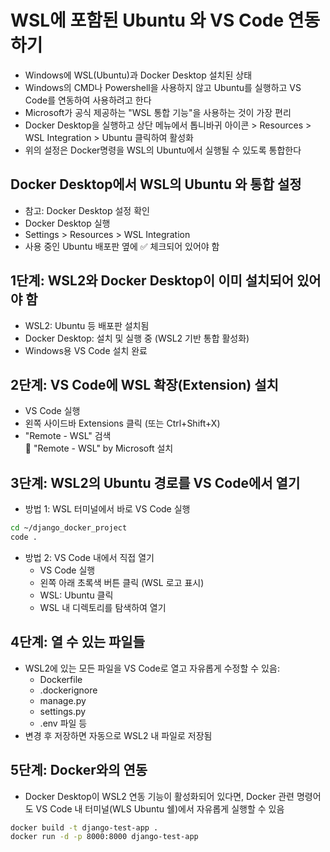 # WSL에 포함된 Ubuntu 와 VS Code 연동하기
* Windows에 WSL(Ubuntu)과 Docker Desktop 설치된 상태
* Windows의 CMD나 Powershell을 사용하지 않고 Ubuntu를 실행하고 VS Code를 연동하여 사용하려고 한다
* Microsoft가 공식 제공하는 "WSL 통합 기능"을 사용하는 것이 가장 편리
* Docker Desktop을 실행하고 상단 메뉴에서 톱니바귀 아이콘 > Resources > WSL Integration > Ubuntu 클릭하여 활성화
* 위의 설정은 Docker명령을 WSL의 Ubuntu에서 실행될 수 있도록 통합한다

## Docker Desktop에서 WSL의 Ubuntu 와 통합 설정
* 참고: Docker Desktop 설정 확인
* Docker Desktop 실행
* Settings > Resources > WSL Integration
* 사용 중인 Ubuntu 배포판 옆에 ✅ 체크되어 있어야 함

## 1단계: WSL2와 Docker Desktop이 이미 설치되어 있어야 함
* WSL2: Ubuntu 등 배포판 설치됨
* Docker Desktop: 설치 및 실행 중 (WSL2 기반 통합 활성화)
* Windows용 VS Code 설치 완료

## 2단계: VS Code에 WSL 확장(Extension) 설치
* VS Code 실행
* 왼쪽 사이드바 Extensions 클릭 (또는 Ctrl+Shift+X)
* "Remote - WSL" 검색  
🔵 "Remote - WSL" by Microsoft 설치

## 3단계: WSL2의 Ubuntu 경로를 VS Code에서 열기
* 방법 1: WSL 터미널에서 바로 VS Code 실행
```bash
cd ~/django_docker_project
code .
```
* 방법 2: VS Code 내에서 직접 열기
  + VS Code 실행
  + 왼쪽 아래 초록색 버튼 클릭 (WSL 로고 표시)
  + WSL: Ubuntu 클릭
  + WSL 내 디렉토리를 탐색하여 열기

## 4단계: 열 수 있는 파일들
* WSL2에 있는 모든 파일을 VS Code로 열고 자유롭게 수정할 수 있음:
  + Dockerfile
  + .dockerignore
  + manage.py
  + settings.py
  + .env 파일 등
* 변경 후 저장하면 자동으로 WSL2 내 파일로 저장됨

## 5단계: Docker와의 연동
 * Docker Desktop이 WSL2 연동 기능이 활성화되어 있다면, Docker 관련 명령어도 VS Code 내 터미널(WLS Ubuntu 쉘)에서 자유롭게 실행할 수 있음
```bash
docker build -t django-test-app .
docker run -d -p 8000:8000 django-test-app
```

